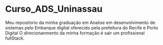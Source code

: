 # Curso_ADS_Uninassau
Meu repositorio da minha graduação em Analise em desenvolvimento de sistemas pelo Embarque digital oferecido pela prefeitura do Recife e Porto Digital
O direcionanmento da minha formação é sair um profissional fullStack.
